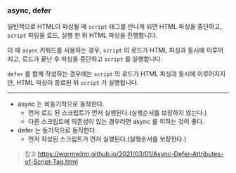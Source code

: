 ###  async, defer

일반적으로 HTML이 파싱될 때 `script` 태그를 만나게 되면 HTML 파싱을 중단하고, `script` 파일을 로드, 실행 한 뒤 HTML 파싱을 진행합니다.

이 때 `async` 키워드를 사용하는 경우, `script` 의 로드가 HTML 파싱과 동시에 이루어지고, 로드가 끝난 후 파싱을 중단하고 `script` 를 실행합니다.

`defer` 를 함께 작성하는 경우에는 `script` 의 로드가 HTML 파싱과 동시에 이루어지지만, HTML 파싱이 종료된 뒤 `script` 가 실행됩니다.

---
- async 는 비동기적으로 동작한다.
  - 먼저 로드 된 스크립트가 먼저 실행된다.(실행순서를 보장하지 않는다.)
  - 다른 스크립트에 의존성이 있는 경우라면 async 를 피하는 것이 좋다.
- defer 는 동기적으로 동작한다.
  - 먼저 작성된 스크립트가 먼저 실행된다.(실행순서를 보장한다.) 


> 참고
> https://wormwlrm.github.io/2021/03/01/Async-Defer-Attributes-of-Script-Tag.html
